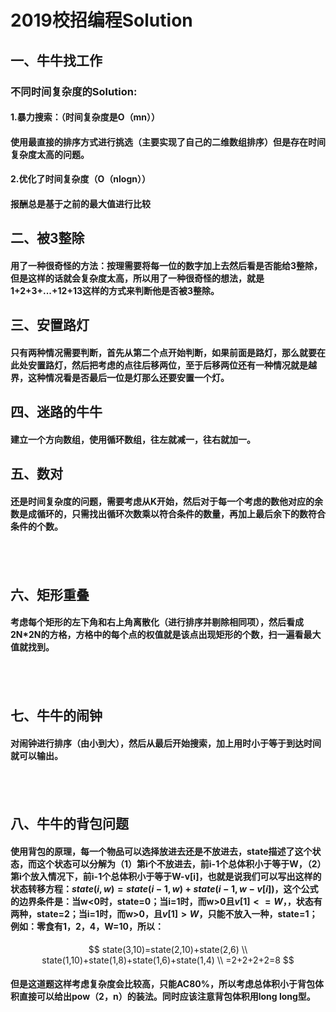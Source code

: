 # 2019校招编程Solution

## 一、牛牛找工作

### 不同时间复杂度的Solution:

#### 1.暴力搜索：（时间复杂度是O（mn））

####    使用最直接的排序方式进行挑选（主要实现了自己的二维数组排序）但是存在时间复杂度太高的问题。

#### 2.优化了时间复杂度（O（nlogn））

####     报酬总是基于之前的最大值进行比较

##  

## 二、被3整除

####     用了一种很奇怪的方法：按理需要将每一位的数字加上去然后看是否能给3整除，但是这样的话就会复杂度太高，所以用了一种很奇怪的想法，就是1+2+3+...+12+13这样的方式来判断他是否被3整除。

##   

## 三、安置路灯

####      只有两种情况需要判断，首先从第二个点开始判断，如果前面是路灯，那么就要在此处安置路灯，然后把考虑的点往后移两位，至于后移两位还有一种情况就是越界，这种情况看是否最后一位是灯那么还要安置一个灯。

##       

## 四、迷路的牛牛

####       建立一个方向数组，使用循环数组，往左就减一，往右就加一。

##  

## 五、数对

####      还是时间复杂度的问题，需要考虑从K开始，然后对于每一个考虑的数他对应的余数是成循环的，只需找出循环次数乘以符合条件的数量，再加上最后余下的数符合条件的个数。

## <br>

## 六、矩形重叠

#### 考虑每个矩形的左下角和右上角离散化（进行排序并剔除相同项），然后看成2N*2N的方格，方格中的每个点的权值就是该点出现矩形的个数，扫一遍看最大值就找到。

## <br>

## 七、牛牛的闹钟

#### 对闹钟进行排序（由小到大），然后从最后开始搜索，加上用时小于等于到达时间就可以输出。

## <br>

## 八、牛牛的背包问题

#### 使用背包的原理，每一个物品可以选择放进去还是不放进去，state描述了这个状态，而这个状态可以分解为（1）第i个不放进去，前i-1个总体积小于等于W，（2）第i个放入情况下，前i-1个总体积小于等于W-v[i]，也就是说我们可以写出这样的状态转移方程：$state(i,w)=state(i-1,w)+state(i-1,w-v[i])$，这个公式的边界条件是：当w<0时，state=0；当i=1时，而w>0且$v[1]<=W$，，状态有两种，state=2；当i=1时，而w>0，且$v[1]>W$，只能不放入一种，state=1；例如：零食有1，2，4，W=10，所以：

$$
state(3,10)=state(2,10)+state(2,6)
\\
state(1,10)+state(1,8)+state(1,6)+state(1,4)
\\
=2+2+2+2=8
$$

#### 但是这道题这样考虑复杂度会比较高，只能AC80%，所以考虑总体积小于背包体积直接可以给出pow（2，n）的装法。同时应该注意背包体积用long long型。

